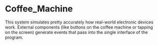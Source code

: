 # Coffee_Machine
This system simulates pretty accurately how real-world electronic devices work. External components (like buttons on the coffee machine or tapping on the screen) generate events that pass into the single interface of the program.
